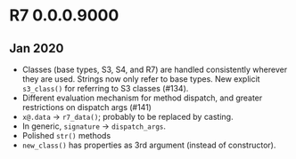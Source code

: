 # R7 0.0.0.9000

## Jan 2020

* Classes (base types, S3, S4, and R7) are handled consistently wherever they
  are used. Strings now only refer to base types. New explicit `s3_class()` for 
  referring to S3 classes (#134).
* Different evaluation mechanism for method dispatch, and greater restrictions 
  on dispatch args (#141)
* `x@.data` -> `r7_data()`; probably to be replaced by casting.
* In generic, `signature` -> `dispatch_args`.
* Polished `str()` methods
* `new_class()` has properties as 3rd argument (instead of constructor).
